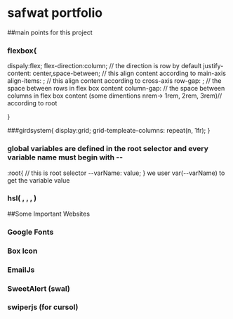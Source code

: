 # safwat portfolio
##main points for this project
### flexbox{
dispaly:flex;
flex-direction:column; // the direction is row by default
justify-content: center,space-between; // this align content according to main-axis
align-items: ; // this align content according to cross-axis
row-gap: ; // the space between rows in flex box content
column-gap: // the space between columns in flex box content
(some dimentions nrem-> 1rem, 2rem, 3rem)// according to root

}

###girdsystem{
display:grid;
grid-templeate-columns: repeat(n, 1fr); 
}

### global variables are defined in the root selector and every variable name must begin with --

:root{ // this is root selector
--varName: value;
}
we user var(--varName) to get the variable value
 
 ### hsl( , , , )
 
 
 ##Some Important Websites 
### Google Fonts
### Box Icon
### EmailJs
### SweetAlert (swal)
### swiperjs (for cursol)
